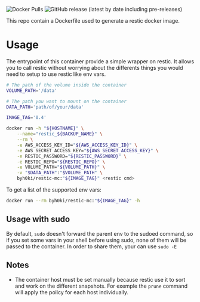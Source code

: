 ![Docker Pulls](https://img.shields.io/docker/pulls/byh0ki/restic-mc)
![GitHub release (latest by date including pre-releases)](https://img.shields.io/github/v/release/Byh0ki/docker-restic-mc?include_prereleases)

This repo contain a Dockerfile used to generate a restic docker image.

# Usage

The entrypoint of this container provide a simple wrapper on restic. It allows
you to call restic without worrying about the differents things you would need
to setup to use restic like env vars.

```bash
# The path of the volume inside the container
VOLUME_PATH='/data'

# The path you want to mount on the container
DATA_PATH='path/of/your/data'

IMAGE_TAG='0.4'

docker run -h "${HOSTNAME}" \
    --name="restic_${BACKUP_NAME}" \
    --rm \
    -e AWS_ACCESS_KEY_ID="${AWS_ACCESS_KEY_ID}" \
    -e AWS_SECRET_ACCESS_KEY="${AWS_SECRET_ACCESS_KEY}" \
    -e RESTIC_PASSWORD="${RESTIC_PASSWORD}" \
    -e RESTIC_REPO="${RESTIC_REPO}" \
    -e VOLUME_PATH="${VOLUME_PATH}" \
    -v "$DATA_PATH":"$VOLUME_PATH" \
    byh0ki/restic-mc:"${IMAGE_TAG}" <restic cmd>
```

To get a list of the supported env vars:
```bash
docker run --rm byh0ki/restic-mc:"${IMAGE_TAG}" -h
```

## Usage with sudo
By default, `sudo` doesn't forward the parent env to the sudoed command, so if
you set some vars in your shell before using sudo, none of them will be passed
to the container. In order to share them, your can use `sudo -E`

## Notes
- The container host must be set manually because restic use it to sort and work
on the different snapshots. For exemple the `prune` command will apply the policy
for each host individually.
